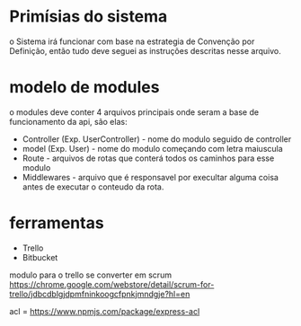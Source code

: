 # Primísias do sistema

o Sistema irá funcionar com base na estrategia de 
Convenção por Definição, então tudo deve seguei as 
instruções descritas nesse arquivo.

# modelo de modules

o modules deve conter 4 arquivos principais onde seram
a base de funcionamento da api, são elas:

- Controller (Exp. UserController) - nome do modulo seguido de controller
- model (Exp. User) - nome do modulo começando com letra maiuscula
- Route - arquivos de rotas que conterá todos os caminhos para esse modulo
- Middlewares - arquivo que é responsavel por execultar alguma coisa antes de executar o conteudo da rota.

# ferramentas 

- Trello
- Bitbucket

modulo para o trello se converter em scrum
https://chrome.google.com/webstore/detail/scrum-for-trello/jdbcdblgjdpmfninkoogcfpnkjmndgje?hl=en

acl = https://www.npmjs.com/package/express-acl